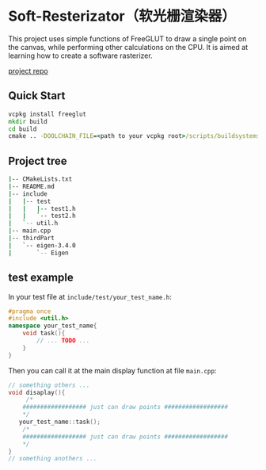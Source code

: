# Soft-Resterizator（软光栅渲染器）
This project uses simple functions of FreeGLUT to draw a single point on the canvas, while performing other calculations on the CPU. It is aimed at learning how to create a software rasterizer.

[project repo](https://git.zhywyt.me/Rendering/softResterizator.git)
## Quick Start
```cmd
vcpkg install freeglut
mkdir build
cd build
cmake .. -DOOLCHAIN_FILE=<path to your vcpkg root>/scripts/buildsystems/vcpkg.cmake
```

## Project tree

```bash
|-- CMakeLists.txt
|-- README.md
|-- include
|   |-- test
|   |   |-- test1.h
|   |   `-- test2.h
|   `-- util.h
|-- main.cpp
|-- thirdPart
|   `-- eigen-3.4.0
|       `-- Eigen

```

## test example

In your test file at `include/test/your_test_name.h`:
```cpp
#pragma once
#include <util.h>
namespace your_test_name{
    void task(){
        // ... TODO ...
    }
}
```
Then you can call it at the main display function at file `main.cpp`:
```cpp
// something others ...
void disaplay(){
     /*
    ################## just can draw points ##################
    */
   your_test_name::task();
    /*
    ################## just can draw points ##################
    */
}
// something anothers ...
```
